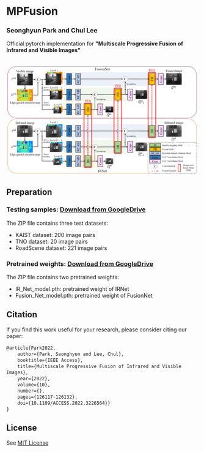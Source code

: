 # MPFusion

### Seonghyun Park and Chul Lee
Official pytorch implementation for **"Multiscale Progressive Fusion of Infrared and Visible Images"**

<p float="left">
  &emsp;&emsp; <img src="figs/overview.PNG" width="800" />
</p>

## Preparation
### Testing samples: [Download from GoogleDrive](https://drive.google.com/drive/folders/1OPXJ3LjO7h49OoYZ7I0neuxYLjGO8A_-)
The ZIP file contains three test datasets:
- KAIST dataset: 200 image pairs
- TNO dataset: 20 image pairs
- RoadScene dataset: 221 image pairs

### Pretrained weights: [Download from GoogleDrive](https://drive.google.com/file/d/1GSi2N0lBmane_wBAalyqbmUQmeXcA7D2/view?usp=share_link)
The ZIP file contains two pretrained weights:
- IR_Net_model.pth: pretrained weight of IRNet
- Fusion_Net_model.pth: pretrained weight of FusionNet

## Citation
If you find this work useful for your research, please consider citing our paper:
```
@article{Park2022,
    author={Park, Seonghyun and Lee, Chul},
    booktitle={IEEE Access},
    title={Multiscale Progressive Fusion of Infrared and Visible Images}, 
    year={2022},
    volume={10},
    number={},
    pages={126117-126132},
    doi={10.1109/ACCESS.2022.3226564}}
}
```

## License
See [MIT License](https://github.com/seonghyun0108/MPFusion/blob/main/LICENSE)
